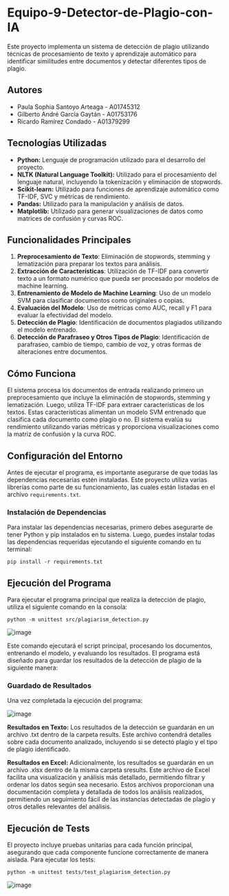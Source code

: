 # Equipo-9-Detector-de-Plagio-con-IA

Este proyecto implementa un sistema de detección de plagio utilizando técnicas de procesamiento de texto y aprendizaje automático para identificar similitudes entre documentos y detectar diferentes tipos de plagio.

## Autores

- Paula Sophia Santoyo Arteaga - A01745312
- Gilberto André García Gaytán - A01753176
- Ricardo Ramírez Condado - A01379299

## Tecnologías Utilizadas

- **Python:** Lenguaje de programación utilizado para el desarrollo del proyecto.
- **NLTK (Natural Language Toolkit):** Utilizado para el procesamiento del lenguaje natural, incluyendo la tokenización y eliminación de stopwords.
- **Scikit-learn:** Utilizado para funciones de aprendizaje automático como TF-IDF, SVC y métricas de rendimiento.
- **Pandas:** Utilizado para la manipulación y análisis de datos.
- **Matplotlib:** Utilizado para generar visualizaciones de datos como matrices de confusión y curvas ROC.

## Funcionalidades Principales

1. **Preprocesamiento de Texto**: Eliminación de stopwords, stemming y lematización para preparar los textos para análisis.
2. **Extracción de Características**: Utilización de TF-IDF para convertir texto a un formato numérico que pueda ser procesado por modelos de machine learning.
3. **Entrenamiento de Modelo de Machine Learning**: Uso de un modelo SVM para clasificar documentos como originales o copias.
4. **Evaluación del Modelo**: Uso de métricas como AUC, recall y F1 para evaluar la efectividad del modelo.
5. **Detección de Plagio**: Identificación de documentos plagiados utilizando el modelo entrenado.
6. **Detección de Parafraseo y Otros Tipos de Plagio**: Identificación de parafraseo, cambio de tiempo, cambio de voz, y otras formas de alteraciones entre documentos.

## Cómo Funciona

El sistema procesa los documentos de entrada realizando primero un preprocesamiento que incluye la eliminación de stopwords, stemming y lematización. Luego, utiliza TF-IDF para extraer características de los textos. Estas características alimentan un modelo SVM entrenado que clasifica cada documento como plagio o no. El sistema evalúa su rendimiento utilizando varias métricas y proporciona visualizaciones como la matriz de confusión y la curva ROC.

## Configuración del Entorno

Antes de ejecutar el programa, es importante asegurarse de que todas las dependencias necesarias estén instaladas. Este proyecto utiliza varias librerías como parte de su funcionamiento, las cuales están listadas en el archivo `requirements.txt`.

### Instalación de Dependencias

Para instalar las dependencias necesarias, primero debes asegurarte de tener Python y pip instalados en tu sistema. Luego, puedes instalar todas las dependencias requeridas ejecutando el siguiente comando en tu terminal:

```pip install -r requirements.txt```


## Ejecución del Programa

Para ejecutar el programa principal que realiza la detección de plagio, utiliza el siguiente comando en la consola:

```python -m unittest src/plagiarism_detection.py```


![image](https://github.com/gggandre/Equipo-9-Detector-de-Plagio-con-IA/assets/84719490/ee12f352-5b1a-4ccb-b2b3-0838a4c61c1f)

Este comando ejecutará el script principal, procesando los documentos, entrenando el modelo, y evaluando los resultados. El programa está diseñado para guardar los resultados de la detección de plagio de la siguiente manera:

### Guardado de Resultados
Una vez completada la ejecución del programa:


![image](https://github.com/gggandre/Equipo-9-Detector-de-Plagio-con-IA/assets/84719490/fbb3926f-ae2d-4df4-a256-cd0c99e0155c)


**Resultados en Texto:** Los resultados de la detección se guardarán en un archivo .txt dentro de la carpeta results. Este archivo contendrá detalles sobre cada documento analizado, incluyendo si se detectó plagio y el tipo de plagio identificado.


**Resultados en Excel:** Adicionalmente, los resultados se guardarán en un archivo .xlsx dentro de la misma carpeta sresults. Este archivo de Excel facilita una visualización y análisis más detallado, permitiendo filtrar y ordenar los datos según sea necesario.
Estos archivos proporcionan una documentación completa y detallada de todos los análisis realizados, permitiendo un seguimiento fácil de las instancias detectadas de plagio y otros detalles relevantes del análisis.

## Ejecución de Tests

El proyecto incluye pruebas unitarias para cada función principal, asegurando que cada componente funcione correctamente de manera aislada. Para ejecutar los tests:

```python -m unittest tests/test_plagiarism_detection.py```

![image](https://github.com/gggandre/Equipo-9-Detector-de-Plagio-con-IA/assets/84719490/3f40682f-4db7-4089-a472-02c0be72a525)
